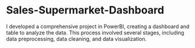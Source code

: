 # Sales-Supermarket-Dashboard
I developed a comprehensive project in PowerBI, creating a dashboard and table to analyze the data. This process involved several stages, including data preprocessing, data cleaning, and data visualization.  
